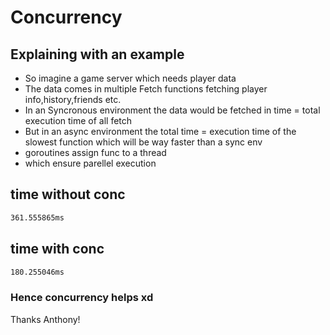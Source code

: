 # Concurrency 

## Explaining with an example
* So imagine a game server which needs player data
* The data comes in multiple Fetch functions fetching player info,history,friends etc.
* In an Syncronous environment the data would be fetched in time = total execution time of all fetch
* But in an async environment the total time = execution time of the slowest function which will be way faster than a sync env
* goroutines assign func to a thread
* which ensure parellel execution 

## time without conc

``` bash
361.555865ms
```
## time with conc

``` bash
180.255046ms
```

### Hence concurrency helps xd 
Thanks Anthony!

